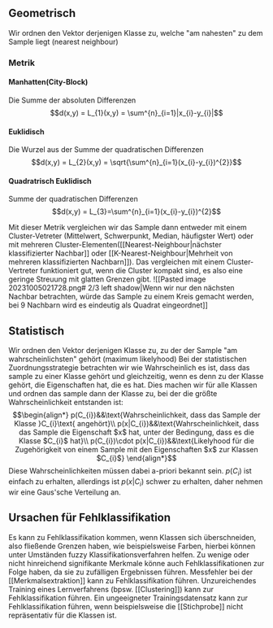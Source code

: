 ## Geometrisch
Wir ordnen den Vektor derjenigen Klasse zu, welche "am nahesten" zu dem Sample liegt (nearest neighbour)
### Metrik
#### Manhatten(City-Block)
Die Summe der absoluten Differenzen
$$d(x,y) = L_{1}(x,y) = \sum^{n}_{i=1}|x_{i}-y_{i}|$$
#### Euklidisch
Die Wurzel aus der Summe der quadratischen Differenzen
$$d(x,y) = L_{2}(x,y) = \sqrt{\sum^{n}_{i=1}(x_{i}-y_{i})^{2}}$$
#### Quadratrisch Euklidisch
Summe der quadratischen Differenzen
$$d(x,y) = L_{3}=\sum^{n}_{i=1}(x_{i}-y_{i})^{2}$$

Mit dieser Metrik vergleichen wir das Sample dann entweder mit einem Cluster-Vetreter (Mittelwert, Schwerpunkt, Median, häufigster Wert) oder mit mehreren Cluster-Elementen([[Nearest-Neighbour|nächster klassifizierter Nachbar]] oder [[K-Nearest-Neighbour|Mehrheit von mehreren klassifizierten Nachbarn]]).
Das vergleichen mit einem Cluster-Vertreter funktioniert gut, wenn die Cluster kompakt sind, es also eine geringe Streuung mit glatten Grenzen gibt.
![[Pasted image 20231005021728.png# 2/3 left shadow|Wenn wir nur den nächsten Nachbar betrachten, würde das Sample zu einem Kreis gemacht werden, bei 9 Nachbarn wird es eindeutig als Quadrat eingeordnet]]
## Statistisch
Wir ordnen den Vektor derjenigen Klasse zu, zu der der Sample "am wahrscheinlichsten" gehört (maximum likelyhood)
Bei der statistischen Zuordnungsstrategie betrachten wir wie Wahrscheinlich es ist, dass das sample zu einer Klasse gehört und gleichzeitig, wenn es denn zu der Klasse gehört, die Eigenschaften hat, die es hat. Dies machen wir für alle Klassen und ordnen das sample dann der Klasse zu, bei der die größte Wahrscheinlichkeit entstanden ist:
$$\begin{align*}
p(C_{i})&&\text{Wahrscheinlichkeit, dass das Sample der Klasse }C_{i}\text{ angehört}\\
p(x|C_{i})&&\text{Wahrscheinlichkeit, dass das Sample die Eigenschaft $x$ hat, unter der Bedingung, dass es die Klasse $C_{i}$ hat}\\
p(C_{i})\cdot p(x|C_{i})&&\text{Likelyhood für die Zugehörigkeit von einem Sample mit den Eigenschaften $x$ zur Klassen $C_{i}$}
\end{align*}$$
Diese Wahrscheinlichkeiten müssen dabei a-priori bekannt sein. $p(C_{i})$ ist einfach zu erhalten, allerdings ist $p(x|C_{i})$ schwer zu erhalten, daher nehmen wir eine Gaus'sche Verteilung an.

## Ursachen für Fehlklassifikation
Es kann zu Fehlklassifikation kommen, wenn Klassen sich überschneiden, also fließende Grenzen haben, wie beispielsweise Farben, hierbei können unter Umständen fuzzy Klassifikationsverfahren helfen.
Zu wenige oder nicht hinreichend signifikante Merkmale könne auch Fehlklassifikationen zur Folge haben, da sie zu zufälligen Ergebnissen führen.
Messfehler bei der [[Merkmalsextraktion]] kann zu Fehlklassifikation führen.
Unzureichendes Training eines Lernverfahrens (bpsw. [[Clustering]]) kann zur Fehlklassifikation führen.
Ein ungeeigneter Trainingsdatensatz kann zur Fehlklassifikation führen, wenn beispielsweise die [[Stichprobe]] nicht repräsentativ für die Klassen ist.